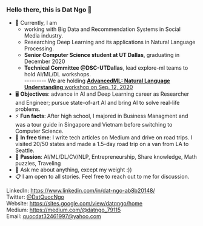 ### Hello there, this is Dat Ngo 👋

- 🔭 Currently, I am
  * working with Big Data and Recommendation Systems in Social Media industry.
  * Researching Deep Learning and its applications in Natural Language Processing.
  * **Senior Computer Science student at UT Dallas**,  graduating in December 2020
  * **Technical Committee @DSC-UTDallas**, lead explore-ml teams to hold AI/ML/DL workshops. \
   --------- We are holding [**AdvancedML: Natural Language Understanding** workshop on Sep. 12, 2020](https://lnkd.in/ebxP7M3)
- 🖥 **Objectives**: advance in AI and Deep Learning career as Researcher and Engineer; pursue state-of-art AI and bring AI to solve real-life problems.
- ⚡ **Fun facts**: After high school, I majored in Business Managment and was a tour guide in Singapore and Vietnam before switching to Computer Science.
- 🌱 **In free time**: I write tech articles on Medium and drive on road trips. I visited 20/50 states and made a 1.5-day road trip on a van from LA to Seattle. 
- 🤔 **Passion**: AI/ML/DL/CV/NLP, Entrepreneurship, Share knowledge, Math puzzles, Traveling
- 💬 Ask me about anything, except my weight :))
- 📋 I am open to all stories. Feel free to reach out to me for discussion.

LinkedIn: https://www.linkedin.com/in/dat-ngo-ab8b20148/ \
Twitter: [@DatQuocNgo](https://twitter.com/DatQuocNgo) \
Website: https://sites.google.com/view/datqngo/home \
Medium: https://medium.com/@datngo_79115 \
Email: quocdat32461997@yahoo.com
